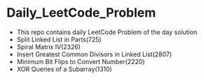 # Daily_LeetCode_Problem
- This repo contains daily LeetCode Problem of the day solution 
- Split Linked List in Parts(725)
- Spiral Matrix IV(2326)
- Insert Greatest Common Divisors in Linked List(2807)
- Minimum Bit Flips to Convert Number(2220)
- XOR Queries of a Subarray(1310)
